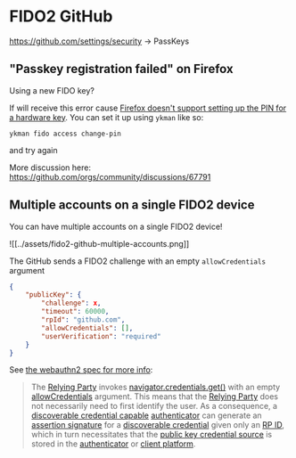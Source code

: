 # FIDO2 GitHub

<https://github.com/settings/security> -> PassKeys
## "Passkey registration failed" on Firefox

Using a new FIDO key?

If will receive this error cause [Firefox doesn't support setting up the PIN for a hardware key](https://www.yubico.com/blog/firefox-support-for-fido2-authenticators-is-here/). You can set it up using `ykman` like so:

`ykman fido access change-pin`

and try again


More discussion here: <https://github.com/orgs/community/discussions/67791>

## Multiple accounts on a single FIDO2 device

You can have multiple accounts on a single FIDO2 device!

![[../assets/fido2-github-multiple-accounts.png]]

The GitHub sends a FIDO2 challenge with an empty `allowCredentials` argument
```json
{
    "publicKey": {
        "challenge": x,
        "timeout": 60000,
        "rpId": "github.com",
        "allowCredentials": [],
        "userVerification": "required"
    }
}
```

See [the webauthn2 spec for more info](https://www.w3.org/TR/webauthn-2/#client-side):
> The [Relying Party](https://www.w3.org/TR/webauthn-2/#relying-party) invokes [navigator.credentials.get()](https://w3c.github.io/webappsec-credential-management/#dom-credentialscontainer-get) with an empty [allowCredentials](https://www.w3.org/TR/webauthn-2/#dom-publickeycredentialrequestoptions-allowcredentials) argument. This means that the [Relying Party](https://www.w3.org/TR/webauthn-2/#relying-party) does not necessarily need to first identify the user.
> As a consequence, a [discoverable credential capable](https://www.w3.org/TR/webauthn-2/#discoverable-credential-capable) [authenticator](https://www.w3.org/TR/webauthn-2/#authenticator) can generate an [assertion signature](https://www.w3.org/TR/webauthn-2/#assertion-signature) for a [discoverable credential](https://www.w3.org/TR/webauthn-2/#discoverable-credential) given only an [RP ID](https://www.w3.org/TR/webauthn-2/#rp-id), which in turn necessitates that the [public key credential source](https://www.w3.org/TR/webauthn-2/#public-key-credential-source) is stored in the [authenticator](https://www.w3.org/TR/webauthn-2/#authenticator) or [client platform](https://www.w3.org/TR/webauthn-2/#client-platform).